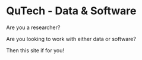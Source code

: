 # QuTech - Data & Software

Are you a researcher?

Are you looking to work with either data or software?

Then this site if for you!

